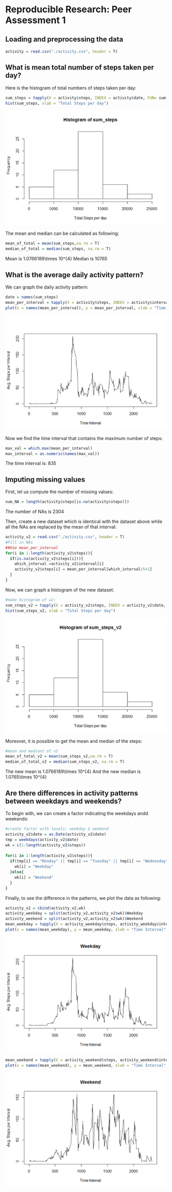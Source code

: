 # Reproducible Research: Peer Assessment 1


## Loading and preprocessing the data

```r
activity = read.csv("./activity.csv", header = T)
```


## What is mean total number of steps taken per day?
Here is the histogram of total numbers of steps taken per day:

```r
sum_steps = tapply(X = activity$steps, INDEX = activity$date, FUN= sum)
hist(sum_steps, xlab = "Total Steps per day")
```

![](./PA1_template_files/figure-html/unnamed-chunk-2-1.png) 

The mean and median can be calculated as following:

```r
mean_of_total = mean(sum_steps,na.rm = T)
median_of_total = median(sum_steps, na.rm = T)
```
Mean is 1.0766189\times 10^{4}
Median is 10765

## What is the average daily activity pattern?
We can graph the daily activity pattern:

```r
date = names(sum_steps)
mean_per_interval = tapply(X = activity$steps, INDEX = activity$interval, FUN = mean, na.rm = T)
plot(x = names(mean_per_interval), y = mean_per_interval, xlab = "Time Interval", ylab = "Avg. Steps per Interval",type = "l")
```

![](./PA1_template_files/figure-html/unnamed-chunk-4-1.png) 

Now we find the time interval that contains the maximum number of steps:

```r
max_val = which.max(mean_per_interval)
max_interval = as.numeric(names(max_val))
```
The time interval is: 835


## Imputing missing values
First, let us compute the number of missing values:

```r
num_NA = length(activity$steps[is.na(activity$steps)])
```
The number of NAs is 2304

Then, create a new dataset which is identical with the dataset above while all the NAs are replaced by the mean of that interval:

```r
activity_v2 = read.csv("./activity.csv", header = T)
#Fill in NAs
##Use mean_per_interval
for(i in 1:length(activity_v2$steps)){
  if(is.na(activity_v2$steps[i])){
    which_interval =activity_v2$interval[i]
    activity_v2$steps[i] = mean_per_interval[which_interval/5+1]
  }
}
```

Now, we can graph a histogram of the new dataset:

```r
#make histogram of v2:
sum_steps_v2 = tapply(X = activity_v2$steps, INDEX = activity_v2$date, FUN= sum)
hist(sum_steps_v2, xlab = "Total Steps per day")
```

![](./PA1_template_files/figure-html/unnamed-chunk-8-1.png) 

Moreover, it is possible to get the mean and median of the steps:

```r
#mean and mediant of v2
mean_of_total_v2 = mean(sum_steps_v2,na.rm = T)
median_of_total_v2 = median(sum_steps_v2, na.rm = T)
```
The new mean is 1.0766189\times 10^{4}
And the new median is 1.0765\times 10^{4}

## Are there differences in activity patterns between weekdays and weekends?
To begin with, we can create a factor indicating the weekdays andd weekends:

```r
#create factor with levels: weekday & weekend
activity_v2$date = as.Date(activity_v2$date)
tmp = weekdays(activity_v2$date)
wk = c(1:length(activity_v2$steps))

for(i in 1:length(activity_v2$steps)){
  if(tmp[i] == "Monday" || tmp[i] == "Tuesday" || tmp[i] == "Wednesday" || tmp[i] == "Thursday" || tmp[i] == "Friday"){
    wk[i] = "Weekday"
  }else{
    wk[i] = "Weekend"
  }
}
```

Finally, to see the difference in the patterns, we plot the data as following:

```r
activity_v2 = cbind(activity_v2,wk)
activity_weekday = split(activity_v2,activity_v2$wk)$Weekday
activity_weekend = split(activity_v2,activity_v2$wk)$Weekend
mean_weekday = tapply(X = activity_weekday$steps, activity_weekday$interval, mean, na.rm = T)
plot(x = names(mean_weekday), y = mean_weekday, xlab = "Time Interval", ylab = "Avg. Steps per Interval",type = "l",main = "Weekday")
```

![](./PA1_template_files/figure-html/unnamed-chunk-11-1.png) 

```r
mean_weekend = tapply(X = activity_weekend$steps, activity_weekend$interval, mean, na.rm = T)
plot(x = names(mean_weekend), y = mean_weekend, xlab = "Time Interval", ylab = "Avg. Steps per Interval",type = "l",main = "Weekend")
```

![](./PA1_template_files/figure-html/unnamed-chunk-11-2.png) 
